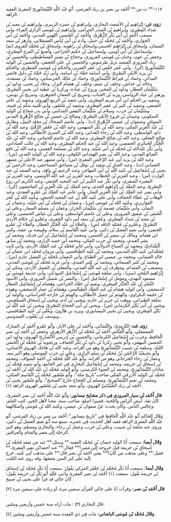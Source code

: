 ١١٧-** ت س:** أَحْمَد بن نصر بن زياد القرشي، أَبُو عَبْد اللَّهِ النَّيْسَابُورِيّ المقرئ الفقيه الزاهد.

**رَوَى عَن:** إِبْرَاهِيم بْن الأشعث البخاري، وإبراهيم بْن حمزة الزبيري، وإبراهيم بْن معبد بْن شداد المِصْرِي، وإبراهيم بْن المنذر الحزامي، وإبراهيم بْن مُوسَى الرازي الفراء، وأبي مصعب أَحْمَد بْن أَبي بَكْر الزُّهْرِيّ، وأَحْمَد بْن الحسين اللهبي المدني، وأَحْمَد بْن أَبي الحواري، وأَحْمَد بْن مُحَمَّد بْن حنبل، وآدم بْن أَبي إياس العسقلاني، وأزهر بْن سعد السمان، وإسحاق بْن إِبْرَاهِيم الحنيني،وإسحاق بْن راهويه، وإسحاق بْن مُحَمَّد الفروي (تم) ، وإسماعيل بْن أَبي أويس، وإسماعيل بْن حكيم الخزاعي، وأصبغ بْن الفرج المِصْرِي، وجعفر بْن عون، وحبان بْن مُوسَى المروزي، وحجاج بْن نصير الفساطيطي، والحسين بْن زياد المروزي المتعبد نزيل طرسوس، والحسين بْن علي الجعفي، والحسين بْن الوليد النَّيْسَابُورِيّ (كن) ، وأبي عُمَر حَفْص بْن عُمَر الضرير، والحكم بْن مُوسَى القنطري، والحكم بْن يزيد الأبلي البَصْرِيّ، وأبي أسامة حَمَّاد بْن أسامة، وأبي زَيْد حَمَّاد بْن دليل قاضي المدائن، وحماد بْن قيراط النَّيْسَابُورِيّ، وحماد بْن مَالِك الحرستاني، وحماد بْن مسعدة، وخالد بْن خداش، وخلف بْن تميم، وخلف بْن هشام البزار، وخلاد بْن يحيى، وداود بْن سُلَيْمان العطار، وداود بْن المحبر، وروح بْن عبادة، وزكريا بْن عطية ابن يحيى البَصْرِيّ، وزهير بْن عباد الرواسي، وزيد بْن الحباب، وسريج بْن النعمان الجوهري، وسريج بْن يونس، وسَعِيد بن الحكم ابن أَبي مريم المِصْرِي، وأبي سَعِيد بْن الربيع الهروي، وسَعِيد بْن عامر الضبعي، وسَعِيد بْن كثير بْن عفير المِصْرِي، وسَعِيد بْن مَنْصُور، وأبي قُتَيبة سَلْم بْن قتيبة، وسُلَيْمان بْن حرب، وسلام بْن سُلَيْمان الثقفي المدائني، وأبي بدر شجاع بْن الوليد السكوني، وشيبان بْن فروخ الأبلي البَصْرِيّ، وصالح بْن حسين بْن صَالِح الزُّهْرِيّ المدني السواق، وصفوان بْن عيسى الزُّهْرِيّ (ت) ، وأبي عاصم الضحاك بْن مخلد النبيل، وطارق بْن عَبْد الْعَزِيزِ المكي، وعبد الله بْن بَكْر السهمي، وعبد الله بْن جَعْفَر الرَّقِّيّ، وعبد الله بْن داود الواسطي، وعبد الله بْن رجاء الغداني، وعبد الله بْن السري الأنطاكي، وعبد الله بْن صَالِح العجلي، وعبد الله بْن صَالِح المِصْرِي، وعبد الله بْن عاصم الحماني، وعبد الله بْن عَبْد الْجَبَّارِ الخبائري الحمصي، وعبد الله بْن عبد الحكم المِصْرِي، وعبد الله بْن غالب العباداني، وأبي بَكْر عَبْدالله بْن مُحَمَّد بْن أَبي شَيْبَة، وعبد الله بْن مسلمة القعنبي، وعبد الله بْن نَافِع الصائغ المدني، وعبد الله بْن نمير الهمداني الكوفي، وعبد الله بْن الوليد العدني (س) ، وعبد الله بْن يزيد أَبِي عَبد الرَّحْمَنِ المقرئ (س) ، وأبي مسهر عبد الاعلى بْن مسهر الغساني (ت) ، وعبد الجبار بْن سَعِيد بْن نوفل بْن مساحق المساحقي، وعبد الرحمن بْن يحيى بْن إِسْمَاعِيل بْن عُبَيد اللَّهِ بْن أَبي المهاجر، وعبد الرحيم بْن واقد، وعبد الصمد بْن عبد الوارث (س) ، وعبد العزيز بْن الخطاب، وعبد العزيز بْن عَبد اللَّه الأُوَيسي، وعبد العزيز بْن المغيرة المنقري، وأبي بَكْر عبد الكبير بْن عَبد المجيد الحنفي، وعبد الكريم ابن روح البَصْرِيّ، وعبد الملك بْن إِبْرَاهِيم الجدي، وعبد الملك بْن عَبْد الْعَزِيزِ بْن الماجشون (كن) ، وأبي نصر عَبد المَلِك بْن عَبْد الْعَزِيزِ التمار، وأبي عامر عَبد المَلِك بْن عَمْرو العقدي، وعبد الوهاب بْن عَطَاء الخفاف، وأبي علي عُبَيد اللَّهِ بْن عَبد المجيد الحنفي، وعُبَيد الله بْن عُمَر القواريري، وعُبَيد الله بْن مُوسَى (س) ، وعثمان بْن مُحَمَّد بْن أَبِي شَيْبَة، وعثمان بْن اليمان، وأبي سُلَيْمان عصمة بْن سُلَيْمان الخزاز، وعفان بْن مسلم السفار، وعلي بْن الْحَسَن بْن شقيق المروزي، وعلي بْن عاصم الواسطي، وعلي بْن عياش الحمصي، وعلي بْن معبد بْن شداد المِصْرِي، وعُمَر بْن سعد أَبِي داود الحفري، وعَمْرو بْن حكام الأزدي البَصْرِيّ، وعَمْرو بْن مُحَمَّد الناقد (س) ، والعلاء بْن عَبْد الْجَبَّارِ العطار، والعلاء بْن عَمْرو الحنفي، وأبي نعيم الفضل بْن دكين، وأبي عُبَيد الْقَاسِم بْن سلام، وقبيصة بن عقبة، وكثير ابن هشام، ومالك بْن سعير بْن الخمس، ومحمد بْن إِسْمَاعِيل بْن أَبي فديك، ومحمد بْن بشر العبدي، ومحمد بْن حرب المكي، ومحمد ابن حميد الرازي، ومحمد بْن سابق الْبَغْدَادِيّ، ومحمد بْن الصباح الدولابي، وأبي جَابِر مُحَمَّد بْن عَبد المَلِك الأزدي، وأبي ثَابِت مُحَمَّدابن عُبَيد اللَّهِ المديني، ومحمد بْن عُبَيد الطنافسي، وأبي مروان مُحَمَّد ابن عثمان بْن خالد العثماني، ومحمد بن عيسى ابن الطباع، وأبي النعمان مُحَمَّد بْن الفضل عارم (س) ، ومحمد بْن كثير الصنعاني، ومحمد بْن كثير العبدي، وأبي غزية مُحَمَّد بْن مُوسَى المدني، ومصعب بْن المقدام، ومطرف بْن عَبد اللَّهِ المدني، والمعلى بْن الفضل الأزدي، ومكي بْن إِبْرَاهِيم البلخي (سي) ، وأبي سَلَمَة مُوسَى بْن إِسْمَاعِيل التبوذكي، وأبي حذيفة مُوسَى بْن مسعود النهدي، ومؤمل بْن إِسْمَاعِيل (س) ، والنضر بْن شميل المروزي، وأبي الأسود النَّضْر بْن عَبْد الْجَبَّارِ المِصْرِي، ونعيم بْن حَمَّاد الخزاعي، وهشام بْن إِسْمَاعِيل العطار الدمشقي، وأبي الوليد هشام بْن عَبد المَلِك الطيالسي، وهشام بْن عمار الدمشقي، وهوذة بْن خليفة البكراوي، والهيثم بْن جميل الأنطاكي، والهيثم بْن خارجة الخراساني، والوليد بْن سَلَمَة الطبراني، ووهب بْن جرير بْن حازم، ويحيى بْن آدم، ويحيى بْن إسحاق السيلحيني، ويحيى بْن أَبي بُكَيْر الكرماني (س) ، ويحيى بْن أَبي الحجاج البَصْرِيّ، ويحيى بْن عَبد اللَّهِ بْن بُكَيْر المِصْرِي، ويحيى بْن يحيى النيسابوري، ويزيد بن هَارُونَ، ويَعْلَى بْن عُبَيد الطنافسي، ويوسف بْن يَعْقُوب السدوسي،.

**رَوَى عَنه:** التِّرْمِذِيّ، والنَّسَائي، وأَحْمَد بْن علي الأبار، وأَبُو عَمْرو أَحْمَد بْن المبارك المستملي، وأَبُو الْعَبَّاس أَحْمَد بْن مُحَمَّد بْن الأَزْهَر الأزهري، وجعفر بْن أَحْمَد بْن نصر الْحَافِظ، وحرب بْن إِسْمَاعِيل الكرماني، والحسين بْن إدريس الأَنْصارِيّ الهروي، وداود ابن الحسين البيهقي، وأَبُو يحيى زكريا بْن داود بْن بَكْر الخفاف، وزنجويه بْن مُحَمَّد بْن الْحَسَن اللباد، وسلمة بْن شبيب النَّيْسَابُورِيّ وهو من أقرانه، وعبد الله بْن هاجك الهروي الأشناني، وأَبُو يحيىعَبْدُ الرَّحْمَنِ بْنُ مُحَمَّدِ بْنِ سلم الرازي، وعلي بْن حرب الموصلي وهو أكبر منه، وعمار بْن رجاء الجرجاني وهو من أقرانه، وأَبُو عَبْد اللَّهِ مُحَمَّد بْن أَحْمَد الصواف، ومحمد بْن إسحاق بْن خزيمة، ومحمد بْن إِسْمَاعِيل البخاري فِي غير الجامع، وأبو سَعِيد مُحَمَّد بْن شاذان النَّيْسَابُورِيّ، ومحمد بْن الضوء الكرمينى، وأَبُو الوليد مُحَمَّد بْن عَبْد الله بْن أَحْمَد بْن مُحَمَّد بْن الوليد الأزرقي المكي صاحب"تاريخ مكة"، وأَبُو مَنْصُور مُحَمَّد بْن الْقَاسِم العتكي، ومحمد بْن نعيم النَّيْسَابُورِيّ، ومسلم بْن الحجاج خارج"الصحيح"، وأَبُو مَنْصُور يحيى بْن أَحْمَد بْن زياد الشَّيْبَانِيّ الهروي، وأَبُو سعد يحيى بْن مَنْصُور الهروي الزاهد (١) .

**قال أَحْمَد بْن سيار المروزي فِي ذكر مشايخ نيسابور:** وأَبُو عَبْد اللَّهِ أَحْمَد بْن نصر المقرئ، كَانَ ثقة، أبيض الرأس واللحية، قصيرا أصلع، صاحب سنة، محبا لأهل الخير، كتب العلم، وجالس الناس، وكان يحدث عَنْ صفوان بْن عيسى، وعُبَيد الله بْن مُوسَى وأشكالهما.

وَقَال الحاكم أَبُو عَبْد اللَّهِ الْحَافِظ فِي "تاريخ نيسابور": أَحْمَد بن نصر بن زياد القرشي، أَبُو عَبْد اللَّهِ المقرئ الزاهد فقيه أهل الحديث فِي عصره، سمع منه أَبُو نعيم الفضل بْن دكين، وروى عنه سَلَمَة بْن شبيب، وعلي بْن حرب، وعمار بْن رجاء، والبخاري ومسلم، وهو كثير الرحلة إِلَى مصر والشام والعراقين.

**وَقَال أيضا:** سمعت أَبَا الوليد حسان بْن مُحَمَّد الفقيه،** وسئل:** عند من تفقه مُحَمَّد بْن إسحاق بْن خزيمة قبل خروجه إِلَى مصر؟** فقال:** عند أحمدابْن نصر المقرئ،** فقيل:** وعلى مذهب من كَانَ؟** يعني أَحْمَد بْن نصر قال:** على مذهب أَبِي عُبَيد، خرج إليه على كبر السن متفقها، وقد روى عنه الكتب.

**وَقَال أيضا:** سمعت أَبَا بَكْر مُحَمَّد بْن جَعْفَر المزكي يَقُول: سمعت أَبَا بَكْر مُحَمَّد بْن إسحاق بْن خزيمة يَقُول: سمعت (١) أَحْمَد بْن نصر المقرئ وأثنى عَلَيْهِ أَبُو بَكْر بْن خزيمة يَقُول: كَانَ خالي قد قرأ على يحيى بْن صبيح.

**قال أَحْمَد بْن نصر:** وقرأت أنا على خالي القرآن سبعين مرة، أو زيادة على سبعين مرة (٢) .

قال البخاري (٣) : مات أراه سنة خمس وأربعين ومئتين.

**وَقَال مُحَمَّد بْن مُوسَى الباشاني:** مات فِي ذي القعدة سنة خمس وأربعين ومئتين (٤) .